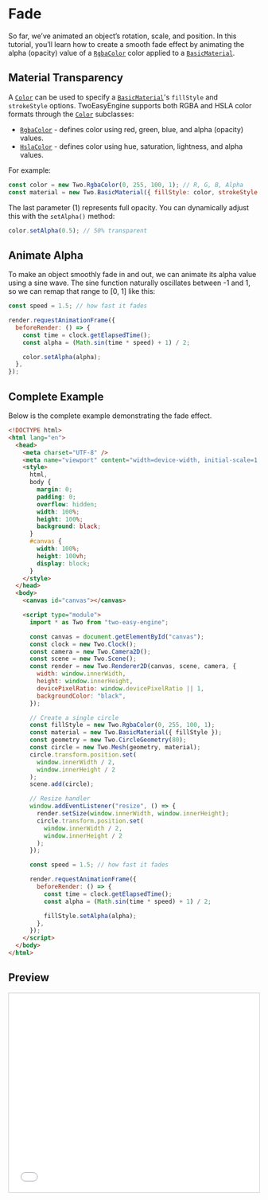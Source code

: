 # Fade
So far, we’ve animated an object’s rotation, scale, and position.
In this tutorial, you’ll learn how to create a smooth fade effect by animating the alpha (opacity) value of a [`RgbaColor`](/api/RgbaColor.html) color applied to a [`BasicMaterial`](/api/BasicMaterial.html).

## Material Transparency
A [`Color`](/api/Color.html) can be used to specify a [`BasicMaterial`](/api/BasicMaterial.html)'s `fillStyle` and `strokeStyle` options. TwoEasyEngine supports both RGBA and HSLA color formats through the [`Color`](/api/Color.html) subclasses:

* [`RgbaColor`](/api/RgbaColor.html) - defines color using red, green, blue, and alpha (opacity) values.
* [`HslaColor`](/api/HslaColor.html) - defines color using hue, saturation, lightness, and alpha values.

For example:
```js
const color = new Two.RgbaColor(0, 255, 100, 1); // R, G, B, Alpha
const material = new Two.BasicMaterial({ fillStyle: color, strokeStyle: color });
```

The last parameter (1) represents full opacity.
You can dynamically adjust this with the `setAlpha()` method:
```js
color.setAlpha(0.5); // 50% transparent
```

## Animate Alpha
To make an object smoothly fade in and out, we can animate its alpha value using a sine wave. The sine function naturally oscillates between -1 and 1, so we can remap that range to [0, 1] like this:

```js
const speed = 1.5; // how fast it fades

render.requestAnimationFrame({
  beforeRender: () => {
    const time = clock.getElapsedTime();
    const alpha = (Math.sin(time * speed) + 1) / 2;

    color.setAlpha(alpha);
  },
});
```

## Complete Example
Below is the complete example demonstrating the fade effect.

```html
<!DOCTYPE html>
<html lang="en">
  <head>
    <meta charset="UTF-8" />
    <meta name="viewport" content="width=device-width, initial-scale=1.0" />
    <style>
      html,
      body {
        margin: 0;
        padding: 0;
        overflow: hidden;
        width: 100%;
        height: 100%;
        background: black;
      }
      #canvas {
        width: 100%;
        height: 100vh;
        display: block;
      }
    </style>
  </head>
  <body>
    <canvas id="canvas"></canvas>

    <script type="module">
      import * as Two from "two-easy-engine";

      const canvas = document.getElementById("canvas");
      const clock = new Two.Clock();
      const camera = new Two.Camera2D();
      const scene = new Two.Scene();
      const render = new Two.Renderer2D(canvas, scene, camera, {
        width: window.innerWidth,
        height: window.innerHeight,
        devicePixelRatio: window.devicePixelRatio || 1,
        backgroundColor: "black",
      });

      // Create a single circle
      const fillStyle = new Two.RgbaColor(0, 255, 100, 1);
      const material = new Two.BasicMaterial({ fillStyle });
      const geometry = new Two.CircleGeometry(80);
      const circle = new Two.Mesh(geometry, material);
      circle.transform.position.set(
        window.innerWidth / 2,
        window.innerHeight / 2
      );
      scene.add(circle);

      // Resize handler
      window.addEventListener("resize", () => {
        render.setSize(window.innerWidth, window.innerHeight);
        circle.transform.position.set(
          window.innerWidth / 2,
          window.innerHeight / 2
        );
      });

      const speed = 1.5; // how fast it fades

      render.requestAnimationFrame({
        beforeRender: () => {
          const time = clock.getElapsedTime();
          const alpha = (Math.sin(time * speed) + 1) / 2;

          fillStyle.setAlpha(alpha);
        },
      });
    </script>
  </body>
</html>
```

## Preview

<iframe src="/two-easy-engine/demos/fade_animation.html" width="100%" height="400px" style="border:1px solid #ccc;"></iframe>
